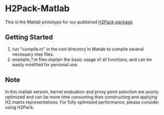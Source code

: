 # H2Pack-Matlab

This is the Matlab prototype for our published [H2Pack package](https://github.com/huanghua1994/H2Pack)

## Getting Started

1. run "compile.m" in the root directory in Matlab to compile several necessary mex files. 
2. example_\*.m files explain the basic usage of all functions, and can be easily modified for personal use. 

## Note
In this matlab version, kernel evaluation and proxy point selection are poorly optimized and can be more time consuming than constructing and applying H2 matrix representations. For fully optimized performance, please consider using H2Pack. 
